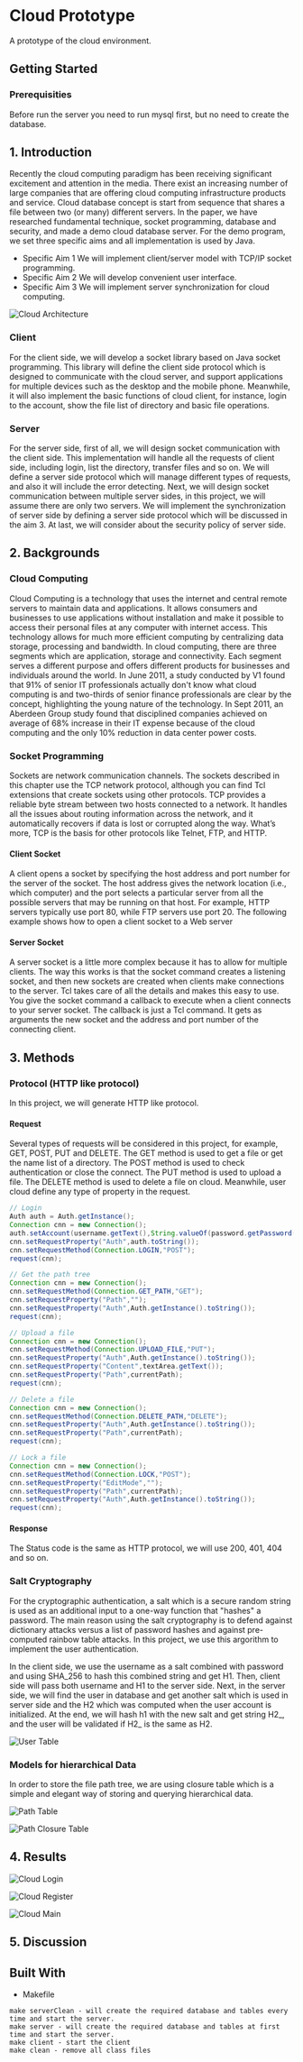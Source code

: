 # Cloud Prototype
A prototype of the cloud environment.

## Getting Started

### Prerequisities
Before run the server you need to run mysql first, but no need to create the database.

## 1. Introduction
Recently the cloud computing paradigm has been receiving significant excitement and attention in the media. There exist an increasing number of large companies that are offering cloud computing infrastructure products and service. Cloud database concept is start from sequence that shares a file between two (or many) different servers. In the paper, we have researched fundamental technique, socket programming, database and security, and made a demo cloud database server. For the demo program, we set three specific aims and all implementation is used by Java.

- Specific Aim 1 We will implement client/server model with TCP/IP socket programming.
- Specific Aim 2 We will develop convenient user interface.
- Specific Aim 3 We will implement server synchronization for cloud computing.


![Cloud Architecture](images/cloud_architecture.png)

### Client
For the client side, we will develop a socket library based on Java socket programming. This library will define the client side protocol which is designed to communicate with the cloud server, and support applications for multiple devices such as the desktop and the mobile phone. Meanwhile, it will also implement the basic functions of cloud client, for instance, login to the account, show the file list of directory and basic file operations.

### Server
For the server side, first of all, we will design socket communication with the client side. This implementation will handle all the requests of client side, including login, list the directory, transfer files and so on. We will define a server side protocol which will manage different types of requests, and also it will include the error detecting. Next, we will design socket communication between multiple server sides, in this project, we will assume there are only two servers. We will implement the synchronization of server side by defining a server side protocol which will be discussed in the aim 3. At last, we will consider about the security policy of server side.


## 2. Backgrounds

### Cloud Computing
Cloud Computing is a technology that uses the internet and central remote servers to maintain data and applications. It allows consumers and businesses to use applications without installation and make it possible to access their personal files at any computer with internet access. This technology allows for much more efficient computing by centralizing data storage, processing and bandwidth.
In cloud computing, there are three segments which are application, storage and connectivity. Each segment serves a different purpose and offers different products for businesses and individuals around the world. In June 2011, a study conducted by V1 found that 91% of senior IT professionals actually don't know what cloud computing is and two-thirds of senior finance professionals are clear by the concept, highlighting the young nature of the technology. In Sept 2011, an Aberdeen Group study found that disciplined companies achieved on average of 68% increase in their IT expense because of the cloud computing and the only 10% reduction in data center power costs.

### Socket Programming
Sockets are network communication channels. The sockets described in this chapter use the TCP network protocol, although you can find Tcl extensions that create sockets using other protocols. TCP provides a reliable byte stream between two hosts connected to a network. It handles all the issues about routing information across the network, and it automatically recovers if data is lost or corrupted along the way. What’s more, TCP is the basis for other protocols like Telnet, FTP, and HTTP.

#### Client Socket
A client opens a socket by specifying the host address and port number for the server of the socket. The host address gives the network location (i.e., which computer) and the port selects a particular server from all the possible servers that may be running on that host. For example, HTTP servers typically use port 80, while FTP servers use port 20. The following example shows how to open a client socket to a Web server

#### Server Socket
A server socket is a little more complex because it has to allow for multiple clients. The way this works is that the socket command creates a listening socket, and then new sockets are created when clients make connections to the server. Tcl takes care of all the details and makes this easy to use. You give the socket command a callback to execute when a client connects to your server socket. The callback is just a Tcl command. It gets as arguments the new socket and the address and port number of the connecting client.

## 3. Methods

### Protocol (HTTP like protocol)
In this project, we will generate HTTP like protocol.

#### Request
Several types of requests will be considered in this project, for example, GET, POST, PUT and DELETE. The GET method is used to get a file or get the name list of a directory. The POST method is used to check authentication or close the connect. The PUT method is used to upload a file. The DELETE method is used to delete a file on cloud. Meanwhile, user cloud define any type of property in the request.

```java
// Login
Auth auth = Auth.getInstance();
Connection cnn = new Connection();
auth.setAccount(username.getText(),String.valueOf(password.getPassword()));
cnn.setRequestProperty("Auth",auth.toString());
cnn.setRequestMethod(Connection.LOGIN,"POST");
request(cnn);
```

```java
// Get the path tree
Connection cnn = new Connection();
cnn.setRequestMethod(Connection.GET_PATH,"GET");
cnn.setRequestProperty("Path","");
cnn.setRequestProperty("Auth",Auth.getInstance().toString());
request(cnn);
```

```java
// Upload a file
Connection cnn = new Connection();
cnn.setRequestMethod(Connection.UPLOAD_FILE,"PUT");
cnn.setRequestProperty("Auth",Auth.getInstance().toString());
cnn.setRequestProperty("Content",textArea.getText());
cnn.setRequestProperty("Path",currentPath);
request(cnn);
```

```java
// Delete a file
Connection cnn = new Connection();
cnn.setRequestMethod(Connection.DELETE_PATH,"DELETE");
cnn.setRequestProperty("Auth",Auth.getInstance().toString());
cnn.setRequestProperty("Path",currentPath);
request(cnn);
```

```java
// Lock a file
Connection cnn = new Connection();
cnn.setRequestMethod(Connection.LOCK,"POST");
cnn.setRequestProperty("EditMode","");
cnn.setRequestProperty("Path",currentPath);
cnn.setRequestProperty("Auth",Auth.getInstance().toString());
request(cnn);
```

#### Response
The Status code is the same as HTTP protocol, we will use 200, 401, 404 and so on.

### Salt Cryptography
For the cryptographic authentication, a salt which is a secure random string is used as an additional input to a one-way function that "hashes" a password. The main reason using the salt cryptography is to defend against dictionary attacks versus a list of password hashes and against pre-computed rainbow table attacks. In this project, we use this argorithm to implement the user authentication. 

In the client side, we use the username as a salt combined with password and using SHA_256 to hash this combined string and get H1. Then, client side will pass both username and H1 to the server side. Next, in the server side, we will find the user in database and get another salt which is used in server side and the H2 which was computed when the user account is initialized. At the end, we will hash h1 with the new salt and get string H2_, and the user will be validated if H2_ is the same as H2.

![User Table](images/table1.png)

### Models for hierarchical Data
In order to store the file path tree, we are using closure table which is a simple and elegant way of storing and querying hierarchical data.

![Path Table](images/table2.png)



![Path Closure Table](images/table3.png)



## 4. Results

![Cloud Login](images/cloud_login.png)

![Cloud Register](images/cloud_register.png)

![Cloud Main](images/cloud_main.png)




## 5. Discussion





## Built With

* Makefile

```
make serverClean - will create the required database and tables every time and start the server.
make server - will create the required database and tables at first time and start the server.
make client - start the client
make clean - remove all class files
```
